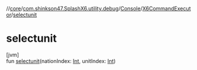 //[core](../../../../index.md)/[com.shinkson47.SplashX6.utility.debug](../../index.md)/[Console](../index.md)/[X6CommandExecutor](index.md)/[selectunit](selectunit.md)

# selectunit

[jvm]\
fun [selectunit](selectunit.md)(nationIndex: [Int](https://kotlinlang.org/api/latest/jvm/stdlib/kotlin/-int/index.html), unitIndex: [Int](https://kotlinlang.org/api/latest/jvm/stdlib/kotlin/-int/index.html))
